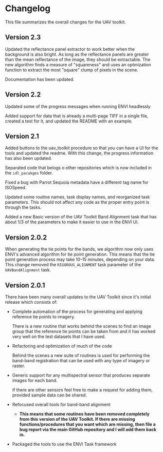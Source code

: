 # Changelog

This file summarizes the overall changes for the UAV toolkit.

## Version 2.3

Updated the reflectance panel extractor to work better when the background is also bright. As long as the reflectance panels are greater than the mean reflectance of the image, they should be extractable. The new algorithm finds a measure of "squareness" and uses an optmization function to extract the most "square" clump of pixels in the scene.

Documentation has been updated.


## Version 2.2

Updated some of the progress messages when running ENVI headlessly

Added support for data that is already a multi-page TIFF in a single file, created a test for it, and updated the README with an example.


## Version 2.1

Added buttons to the uav_toolkit procedure so that you can have a UI for the tools and updated the readme. With this change, the progress information has also been updated.

Separated code that belogs o other repositories which is now included in the `idl_pacakges` folder.

Fixed a bug with Parrot Sequoia metadata have a different tag name for ISOSpeed.

Updated some routine names, task display names, and reorganized task parameters. This should not affect any code as the proper entry point is through the tasks.

Added a new Basic version of the UAV Toolkit Band Alignment task that has about 1/3 of the parameters to make it easier to use in the ENVI UI.


## Version 2.0.2

When generating the tie points for the bands, we algorithm now only uses ENVI's advanced algorithm for tie point generation. This means that the tie point generation process may take 10-15 minutes, depending on your data. This change removed the `RIGOROUS_ALIGNMENT` task parameter of the `UAVBandAlignment` task.


## Version 2.0.1

There have been many overall updates to the UAV Toolkit since it's initial release which consists of:

- Complete automation of the process for generating and applying reference tie points to imagery.

    There is a new routine that works behind the scenes to find an image group that the reference tie points can be taken from and it has worked very well on the test datasets that I have used.

- Refactoring and optimization of much of the code

    Behind the scenes a new suite of routines is used for performing the band-band registration that can be used with any type of imagery or raster.

- Generic support for any multispectral sensor that produces separate images for each band.

    If there are other sensors feel free to make a request for adding them, provided sample data can be shared.

- Refocused overall tools for band-band alignment 

    - **This means that some routines have been removed completely from this version of the UAV Toolkit. If there are missing functions/procedures that you want which are missing, then file a bug report via the main GitHub repository and I will add them back in.**

- Packaged the tools to use the ENVI Task framework